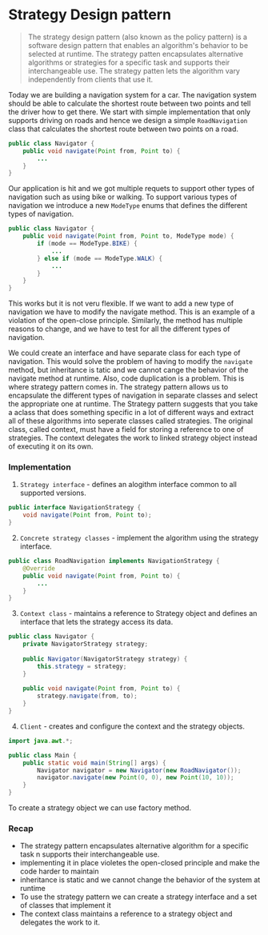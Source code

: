# Strategy Design pattern

> The strategy design pattern (also known as the policy pattern) is a software design pattern that enables an algorithm's behavior to be selected at runtime.
> The strategy patten encapsulates alternative algorithms or strategies for a specific task and supports their interchangeable use.
> The strategy patten lets the algorithm vary independently from clients that use it.

 Today we are building a navigation system for a car. The navigation system should be able to calculate the shortest route between two points and tell the driver how to get there.
 We start with simple implementation that only supports driving on roads and hence we design a simple `RoadNavigation` class that calculates the shortest route between two points on a road.
 
```java
public class Navigator {
    public void navigate(Point from, Point to) {
        ...
    }
}
```

Our application is hit and we got multiple requets to support other types of navigation such as using bike or walking.
To support various types of navigation we introduce a new `ModeType` enums that defines the different types of navigation.

```java
public class Navigator {
    public void navigate(Point from, Point to, ModeType mode) {
        if (mode == ModeType.BIKE) {
            ...
        } else if (mode == ModeType.WALK) {
            ...
        }
    }
}
```

This works but it is not veru flexible. If we want to add a new type of navigation we have to modify the navigate method.
This is an example of a violation of the open-close principle.
Similarly, the method has multiple reasons to change, and we have to test for all the different types of navigation.

We could create an interface and have separate class for each type of navigation.
This would solve the problem of having to modify the `navigate` method, but inheritance is tatic and we cannot cange the behavior of the navigate method at runtime.
Also, code duplication is a problem.
This is where strategy pattern comes in.
The strategy pattern allows us to encapsulate the different types of navigation in separate classes and select the appropriate one at runtime.
The Strategy pattern suggests that you take a aclass that does something specific in a lot of different ways and extract all of these algorithms into seperate classes called strategies.
The original class, called context, must have a field for storing a reference to one of strategies.
The context delegates the work to linked strategy object instead of executing it on its own.

### Implementation
1. `Strategy interface` - defines an alogithm interface common to all supported versions.
```java
public interface NavigationStrategy {
    void navigate(Point from, Point to);
}
```

2. `Concrete strategy classes` - implement the algorithm using the strategy interface.
```java
public class RoadNavigation implements NavigationStrategy {
    @Override
    public void navigate(Point from, Point to) {
        ...
    }
}
```

3. `Context class` - maintains a reference to Strategy object and defines an interface that lets the strategy access its data.
```java
public class Navigator {
    private NavigatorStrategy strategy;
    
    public Navigator(NavigatorStrategy strategy) {
        this.strategy = strategy;
    }
    
    public void navigate(Point from, Point to) {
        strategy.navigate(from, to);
    }
}
```

4. `Client` - creates and configure the context and the strategy objects.

```java
import java.awt.*;

public class Main {
    public static void main(String[] args) {
        Navigator navigator = new Navigator(new RoadNavigator());
        navigator.navigate(new Point(0, 0), new Point(10, 10));
    }
}
```
To create a strategy object we can use factory method.

### Recap
* The strategy pattern encapsulates alternative algorithm for a specific task n supports their interchangeable use.
* implementing it in place violetes the open-closed principle and make the code harder to maintain
* inheritance is static and we cannot change the behavior of the system at runtime
* To use the strategy pattern we can create a strategy interface and a set of classes that implement it
* The context class maintains a reference to a strategy object and delegates the work to it.
